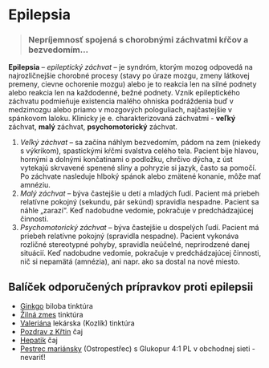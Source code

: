 Epilepsia
=========


> ### Nepríjemnosť spojená s chorobnými záchvatmi kŕčov a bezvedomím…
> 
> 

**Epilepsia** – *epileptický záchvat* – je syndróm, ktorým mozog odpovedá na
najrozličnejšie chorobné procesy (stavy po úraze mozgu, zmeny látkovej premeny,
cievne ochorenie mozgu) alebo je to reakcia len na silné podnety alebo reakcia
len na každodenné, bežné podnety. Vznik epileptického záchvatu podmieňuje
existencia malého ohniska podráždenia buď v medzimozgu alebo priamo v mozgových
pologuliach, najčastejšie v spánkovom laloku.   Klinicky je e. charakterizovaná
záchvatmi - **veľký** záchvat, **malý** záchvat, **psychomotorický** záchvat.

1. *Veľký záchvat* – sa začína náhlym bezvedomím, pádom na zem (niekedy s výkrikom), spastickými kŕčmi svalstva celého tela. Pacient bije hlavou, hornými a dolnými končatinami o podložku, chrčivo dýcha, z úst vytekajú skrvavené spenené sliny a pohryzie si jazyk, často sa pomočí. Po záchvate nasleduje hlboký spánok alebo zmätené konanie, môže mať amnéziu.
2. *Malý záchvat* – býva častejšie u detí a mladých ľudí. Pacient má priebeh relatívne pokojný (sekundu, pár sekúnd) spravidla nespadne. Pacient sa náhle „zarazí“. Keď nadobudne vedomie, pokračuje v predchádzajúcej činnosti.
3. *Psychomotorický záchvat* – býva častejšie u dospelých ľudí. Pacient má priebeh relatívne pokojný (spravidla nespadne). Pacient vykonáva rozličné stereotypné pohyby, spravidla neúčelné, neprirodzené danej situácií. Keď nadobudne vedomie, pokračuje v predchádzajúcej činnosti, nič si nepamätá (amnézia), ani napr. ako sa dostal na nové miesto.

Balíček odporučených prípravkov proti epilepsii
-----------------------------------------------

* [Ginkgo](/sip/tinktury/ginkgo) biloba tinktúra
* [Žilná zmes](/sip/tinktury/ginkgo) tinktúra
* [Valeriána](/sip/tinktury/valeriana) lekárska (Kozlík) tinktúra
* [Pozdrav z Křtin](/sip/caje/pozdrav-z-krtin) čaj
* [Hepatik](/sip/caje/hepatik) čaj
* [Pestrec mariánsky](/sip/caje/pestrec) (Ostropestřec) s Glukopur 4:1 PL v obchodnej sieti - nevariť!
